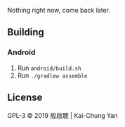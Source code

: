 Nothing right now, come back later.

## Building

### Android

1. Run `android/build.sh`
2. Run `./gradlew assemble`

## License

GPL-3 © 2019 殷啟聰 | Kai-Chung Yan
